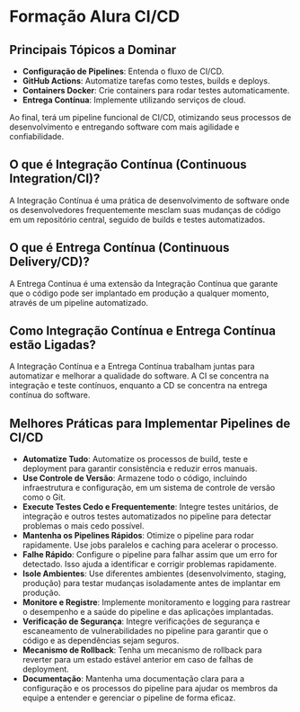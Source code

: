 # Formação Alura CI/CD

## Principais Tópicos a Dominar

- **Configuração de Pipelines**: Entenda o fluxo de CI/CD.
- **GitHub Actions**: Automatize tarefas como testes, builds e deploys.
- **Containers Docker**: Crie containers para rodar testes automaticamente.
- **Entrega Contínua**: Implemente utilizando serviços de cloud.

Ao final, terá um pipeline funcional de CI/CD, otimizando seus processos de desenvolvimento e entregando software com mais agilidade e confiabilidade.

## O que é Integração Contínua (Continuous Integration/CI)?

A Integração Contínua é uma prática de desenvolvimento de software onde os desenvolvedores frequentemente mesclam suas mudanças de código em um repositório central, seguido de builds e testes automatizados.

## O que é Entrega Contínua (Continuous Delivery/CD)?

A Entrega Contínua é uma extensão da Integração Contínua que garante que o código pode ser implantado em produção a qualquer momento, através de um pipeline automatizado.

## Como Integração Contínua e Entrega Contínua estão Ligadas?

A Integração Contínua e a Entrega Contínua trabalham juntas para automatizar e melhorar a qualidade do software. A CI se concentra na integração e teste contínuos, enquanto a CD se concentra na entrega contínua do software.

## Melhores Práticas para Implementar Pipelines de CI/CD

- **Automatize Tudo**: Automatize os processos de build, teste e deployment para garantir consistência e reduzir erros manuais.
- **Use Controle de Versão**: Armazene todo o código, incluindo infraestrutura e configuração, em um sistema de controle de versão como o Git.
- **Execute Testes Cedo e Frequentemente**: Integre testes unitários, de integração e outros testes automatizados no pipeline para detectar problemas o mais cedo possível.
- **Mantenha os Pipelines Rápidos**: Otimize o pipeline para rodar rapidamente. Use jobs paralelos e caching para acelerar o processo.
- **Falhe Rápido**: Configure o pipeline para falhar assim que um erro for detectado. Isso ajuda a identificar e corrigir problemas rapidamente.
- **Isole Ambientes**: Use diferentes ambientes (desenvolvimento, staging, produção) para testar mudanças isoladamente antes de implantar em produção.
- **Monitore e Registre**: Implemente monitoramento e logging para rastrear o desempenho e a saúde do pipeline e das aplicações implantadas.
- **Verificação de Segurança**: Integre verificações de segurança e escaneamento de vulnerabilidades no pipeline para garantir que o código e as dependências sejam seguros.
- **Mecanismo de Rollback**: Tenha um mecanismo de rollback para reverter para um estado estável anterior em caso de falhas de deployment.
- **Documentação**: Mantenha uma documentação clara para a configuração e os processos do pipeline para ajudar os membros da equipe a entender e gerenciar o pipeline de forma eficaz.

